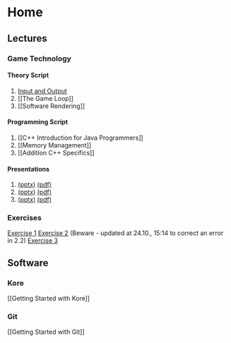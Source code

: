 # Home
## Lectures
### Game Technology
#### Theory Script
1. [Input and Output](inputoutput)
2. [[The Game Loop]]
3. [[Software Rendering]]

#### Programming Script
1. [[C++ Introduction for Java Programmers]]
2. [[Memory Management]]
3. [[Addition C++ Specifics]]

#### Presentations
1. [(pptx)](http://ktxsoftware.com/gametech1.pptx) [(pdf)](http://ktxsoftware.com/gametech1.pdf)
2. [(pptx)](http://ktxsoftware.com/gametech2.pptx) [(pdf)](http://ktxsoftware.com/gametech2.pdf)
3. [(pptx)](http://ktxsoftware.com/gametech3.pptx) [(pdf)](http://ktxsoftware.com/gametech3.pdf)

### Exercises
[Exercise 1](http://ktxsoftware.com/gametech-ex1.pdf)
[Exercise 2](http://ktxsoftware.com/gametech-ex2.pdf) (Beware - updated at 24.10., 15:14 to correct an error in 2.2)
[Exercise 3](http://ktxsoftware.com/gametech-ex3.pdf)

## Software
### Kore
[[Getting Started with Kore]]

### Git
[[Getting Started with Git]]
